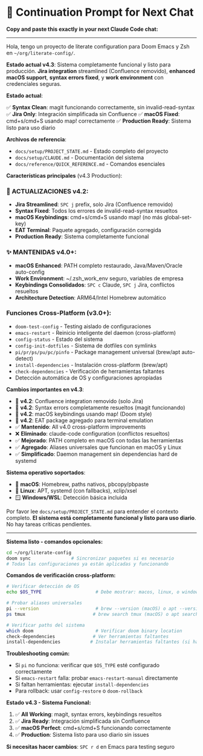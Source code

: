 # 🚀 Continuation Prompt for Next Chat

**Copy and paste this exactly in your next Claude Code chat:**

---

Hola, tengo un proyecto de literate configuration para Doom Emacs y Zsh en `~/org/literate-config/`. 

**Estado actual v4.3**: Sistema completamente funcional y listo para producción. **Jira integration** streamlined (Confluence removido), **enhanced macOS support**, **syntax errors fixed**, y **work environment** con credenciales seguras.

**Estado actual**:

✅ **Syntax Clean**: magit funcionando correctamente, sin invalid-read-syntax
✅ **Jira Only**: Integración simplificada sin Confluence
✅ **macOS Fixed**: cmd+s/cmd+S usando map! correctamente
✅ **Production Ready**: Sistema listo para uso diario

**Archivos de referencia**:
- `docs/setup/PROJECT_STATE.md` - Estado completo del proyecto
- `docs/setup/CLAUDE.md` - Documentación del sistema  
- `docs/reference/QUICK_REFERENCE.md` - Comandos esenciales

**Características principales** (v4.3 Production):


### **🔧 ACTUALIZACIONES v4.2**:
- **Jira Streamlined**: `SPC j` prefix, solo Jira (Confluence removido)
- **Syntax Fixed**: Todos los errores de invalid-read-syntax resueltos
- **macOS Keybindings**: cmd+s/cmd+S usando map! (no más global-set-key)
- **EAT Terminal**: Paquete agregado, configuración corregida
- **Production Ready**: Sistema completamente funcional

### **✨ MANTENIDAS v4.0+**:
- **macOS Enhanced**: PATH completo restaurado, Java/Maven/Oracle auto-config
- **Work Environment**: ~/.zsh_work_env seguro, variables de empresa
- **Keybindings Consolidados**: `SPC c` Claude, `SPC j` Jira, conflictos resueltos
- **Architecture Detection**: ARM64/Intel Homebrew automático

### **Funciones Cross-Platform** (v3.0+):
- `doom-test-config` - Testing aislado de configuraciones
- `emacs-restart` - Reinicio inteligente del daemon (cross-platform)
- `config-status` - Estado del sistema
- `config-init-dotfiles` - Sistema de dotfiles con symlinks
- `pi/pr/ps/pu/pc/pinfo` - Package management universal (brew/apt auto-detect)
- `install-dependencies` - Instalación cross-platform (brew/apt)
- `check-dependencies` - Verificación de herramientas faltantes
- Detección automática de OS y configuraciones apropiadas

**Cambios importantes en v4.3**:
- 🔧 **v4.2**: Confluence integration removido (solo Jira)
- 🔧 **v4.2**: Syntax errors completamente resueltos (magit funcionando)
- 🔧 **v4.2**: macOS keybindings usando map! (Doom style)
- 🔧 **v4.2**: EAT package agregado para terminal emulation
- ✅ **Mantenido**: All v4.0 cross-platform improvements
- ❌ **Eliminado**: claude-code configuration (conflictos resueltos)
- ✅ **Mejorado**: PATH completo en macOS con todas las herramientas
- ✅ **Agregado**: Aliases universales que funcionan en macOS y Linux
- ✅ **Simplificado**: Daemon management sin dependencias hard de systemd

**Sistema operativo soportados**:
- 🍎 **macOS**: Homebrew, paths nativos, pbcopy/pbpaste
- 🐧 **Linux**: APT, systemd (con fallbacks), xclip/xsel  
- 🪟 **Windows/WSL**: Detección básica incluida

Por favor lee `docs/setup/PROJECT_STATE.md` para entender el contexto completo. **El sistema está completamente funcional y listo para uso diario**. No hay tareas críticas pendientes.

---

**Sistema listo - comandos opcionales:**
```bash
cd ~/org/literate-config
doom sync               # Sincronizar paquetes si es necesario
# Todas las configuraciones ya están aplicadas y funcionando
```

**Comandos de verificación cross-platform:**
```bash
# Verificar detección de OS
echo $OS_TYPE                    # Debe mostrar: macos, linux, o windows

# Probar aliases universales  
pi --version                     # brew --version (macOS) o apt --version (Linux)
ps tmux                         # brew search tmux (macOS) o apt search tmux (Linux)

# Verificar paths del sistema
which doom                       # Verificar doom binary location
check-dependencies              # Ver herramientas faltantes
install-dependencies           # Instalar herramientas faltantes (si hay)
```

**Troubleshooting común:**
- Si `pi` no funciona: verificar que `$OS_TYPE` esté configurado correctamente
- Si `emacs-restart` falla: probar `emacs-restart-manual` directamente  
- Si faltan herramientas: ejecutar `install-dependencies`
- Para rollback: usar `config-restore` o `doom-rollback`

**Estado v4.3 - Sistema Funcional:**
1. ✅ **All Working**: magit, syntax errors, keybindings resueltos
2. ✅ **Jira Ready**: Integración simplificada sin Confluence
3. ✅ **macOS Perfect**: cmd+s/cmd+S funcionando correctamente
4. ✅ **Production**: Sistema listo para uso diario sin issues

**Si necesitas hacer cambios**: `SPC r d` en Emacs para testing seguro